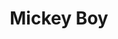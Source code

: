 ---
pid: ch125
title: Mickey Boy
location_transcription: City Hall
coordinates: "[-75.16449810121, 39.95253334162]"
zipcode: '19125'
gen_neighborhood: River Wards
neighborhood: Fishtown,Kensington
outside_phl: 
age: '27'
age_range: 20-29
instagram: 
image_file_name: ch_125.jpg
proposal_transcription: Mickey Boy
topic: Unknown
topic_summary: '0'
type: Other No Form
keywords_other: 
credit: 
image_labels: 
twitter: 
facebook: 
permalink: "/monuments/ch125/"
layout: item-page
---